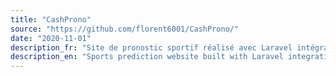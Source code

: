 ```yaml
---
title: "CashProno"
source: "https://github.com/florent6001/CashProno/"
date: "2020-11-01"
description_fr: "Site de pronostic sportif réalisé avec Laravel intégrant un système d'abonnement sécurisé via Stripe."
description_en: "Sports prediction website built with Laravel integrating a secure subscription system via Stripe"
---
```

